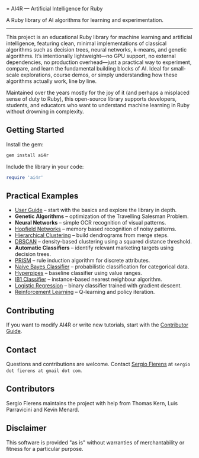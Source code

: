 = AI4R — Artificial Intelligence for Ruby

A Ruby library of AI algorithms for learning and experimentation.

---

This project is an educational Ruby library for machine learning and artificial intelligence, featuring clean, minimal implementations of classical algorithms such as decision trees, neural networks, k-means, and genetic algorithms. It’s intentionally lightweight—no GPU support, no external dependencies, no production overhead—just a practical way to experiment, compare, and learn the fundamental building blocks of AI. Ideal for small-scale explorations, course demos, or simply understanding how these algorithms actually work, line by line.

Maintained over the years mostly for the joy of it (and perhaps a misplaced sense of duty to Ruby), this open-source library supports developers, students, and educators who want to understand machine learning in Ruby without drowning in complexity.

## Getting Started

Install the gem:

```bash
gem install ai4r
```

Include the library in your code:

```ruby
require 'ai4r'
```

## Practical Examples

* [User Guide](user_guide.md) – start with the basics and explore the library in depth.
* **Genetic Algorithms** – optimization of the Travelling Salesman Problem.
* **Neural Networks** – simple OCR recognition of visual patterns.
* [Hopfield Networks](hopfield_network.md) – memory based recognition of noisy patterns.
* [Hierarchical Clustering](hierarchical_clustering.md) – build dendrograms from merge steps.
* [DBSCAN](dbscan.md) – density-based clustering using a squared distance threshold.
* **Automatic Classifiers** – identify relevant marketing targets using decision trees.
* [PRISM](prism.md) – rule induction algorithm for discrete attributes.
* [Naive Bayes Classifier](naive_bayes.md) – probabilistic classification for categorical data.
* [Hyperpipes](hyperpipes.md) – baseline classifier using value ranges.
* [IB1 Classifier](ib1.md) – instance-based nearest neighbour algorithm.
* [Logistic Regression](logistic_regression.md) – binary classifier trained with gradient descent.
* [Reinforcement Learning](reinforcement_learning.md) – Q-learning and policy iteration.

## Contributing

If you want to modify AI4R or write new tutorials, start with the
[Contributor Guide](contributor_guide.md).

## Contact

Questions and contributions are welcome. Contact [Sergio Fierens](https://github.com/SergioFierens) at `sergio dot fierens at gmail dot com`.

## Contributors

Sergio Fierens maintains the project with help from Thomas Kern, Luis Parravicini and Kevin Menard.

## Disclaimer

This software is provided "as is" without warranties of merchantability or fitness for a particular purpose.
